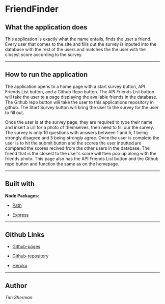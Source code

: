 # FriendFinder

## **What the application does**

This application is exactly what the name entails, finds the user a friend. Every user that comes to the site and fills out the survey is inputed into the database with the rest of the users and matches the the user with the closest score according to the survey.

--------------------------------------------------------------------------------------------------------------------------------------

## **How to run the application**

The application opens to a home page with a start survey button, API Friends List button, and a Github Repo button. The API Friends List button will take the user to a page displaying the available friends in the database. The Github repo button will take the user to this applications repository in github. The Start Survey button will bring the user to the survey for the user to fill out.

Once the user is at the survey page, they are required to type their name and insert a url for a photo of themselves, then need to fill our the survey. The survey is only 10 questions with answers between 1 and 5, 1 being strongly disagree and 5 being strongly agree. Once the user is complete the user is to hit the submit button and the scores the user inputted are compared the scores recived from the other users in the database. The friend that is the closest to the user's score will then pop up along with the friends photo. This page also has the API Friends List button and the Github repo button and function the same as on the homepage.

--------------------------------------------------------------------------------------------------------------------------------------

## **Built with**

**Node Packages:**
   * [Path](https://www.npmjs.com/package/path)

   * [Express](https://www.npmjs.com/package/express)

--------------------------------------------------------------------------------------------------------------------------------------

## **Github Links**

* [Github-pages]()

* [Github-repository]()

* [Heroku](https://lit-dawn-80173.herokuapp.com/)

--------------------------------------------------------------------------------------------------------------------------------------

## **Author**

*Tim Sherman*
